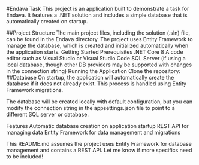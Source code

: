 #Endava Task
This project is an application built to demonstrate a task for Endava. It features a .NET solution and includes a simple database that is automatically created on startup.

##Project Structure
The main project files, including the solution (.sln) file, can be found in the Endava directory.
The project uses Entity Framework to manage the database, which is created and initialized automatically when the application starts.
Getting Started
Prerequisites
.NET Core 8
A code editor such as Visual Studio or Visual Studio Code
SQL Server (if using a local database, though other DB providers may be supported with changes in the connection string)
Running the Application
Clone the repository:
##Database
On startup, the application will automatically create the database if it does not already exist. This process is handled using Entity Framework migrations.

The database will be created locally with default configuration, but you can modify the connection string in the appsettings.json file to point to a different SQL server or database.

Features
Automatic database creation on application startup
REST API for managing data
Entity Framework for data management and migrations

This README.md assumes the project uses Entity Framework for database management and contains a REST API. Let me know if more specifics need to be included!
